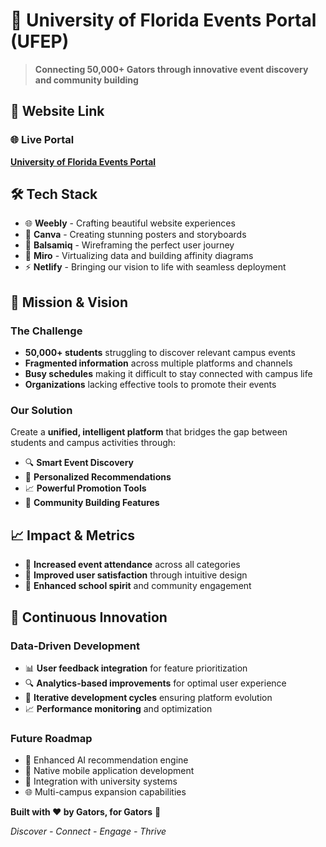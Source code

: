 # 🎉 University of Florida Events Portal (UFEP)

> **Connecting 50,000+ Gators through innovative event discovery and community building**

## 🚀 **Website Link**

### 🌐 **Live Portal**
**[University of Florida Events Portal](https://ufeventportal.weebly.com/about.html)**

## 🛠️ **Tech Stack**

- 🌐 **Weebly** - Crafting beautiful website experiences
- 🎨 **Canva** - Creating stunning posters and storyboards
- 📐 **Balsamiq** - Wireframing the perfect user journey
- 🧠 **Miro** - Virtualizing data and building affinity diagrams
- ⚡ **Netlify** - Bringing our vision to life with seamless deployment


## 🎯 **Mission & Vision**

### **The Challenge**
- **50,000+ students** struggling to discover relevant campus events
- **Fragmented information** across multiple platforms and channels
- **Busy schedules** making it difficult to stay connected with campus life
- **Organizations** lacking effective tools to promote their events

### **Our Solution**
Create a **unified, intelligent platform** that bridges the gap between students and campus activities through:
- 🔍 **Smart Event Discovery**
- 🎯 **Personalized Recommendations**
- 📈 **Powerful Promotion Tools**
- 🤝 **Community Building Features**

## 📈 **Impact & Metrics**

- 🎊 **Increased event attendance** across all categories
- 📱 **Improved user satisfaction** through intuitive design
- 🌟 **Enhanced school spirit** and community engagement

## 🔄 **Continuous Innovation**

### **Data-Driven Development**
- 📊 **User feedback integration** for feature prioritization
- 🔍 **Analytics-based improvements** for optimal user experience
- 🚀 **Iterative development cycles** ensuring platform evolution
- 📈 **Performance monitoring** and optimization

### **Future Roadmap**
- 🤖 Enhanced AI recommendation engine
- 📱 Native mobile application development
- 🔗 Integration with university systems
- 🌐 Multi-campus expansion capabilities


**Built with ❤️ by Gators, for Gators** 🐊

*Discover -  Connect -  Engage -  Thrive*
